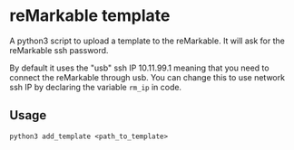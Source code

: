 # reMarkable template

A python3 script to upload a template to the reMarkable. It will ask for the reMarkable ssh password.

By default it uses the "usb" ssh IP 10.11.99.1 meaning that you need to connect the reMarkable through usb. You can change this to use network ssh IP by declaring the variable ```rm_ip``` in code.

## Usage
```
python3 add_template <path_to_template>
```